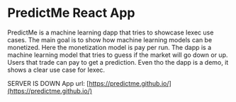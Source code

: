 # PredictMe React App

PredictMe is a machine learning dapp that tries to showcase Iexec use cases.
The main goal is to show how machine learning models can be monetized.
Here the monetization model is pay per run. The dapp is a machine learning
model that tries to guess if the market will go down or up. Users that trade
can pay to get a prediction. Even tho the dapp is a demo, it shows a clear use case
for Iexec.

SERVER IS DOWN
App url: [https://predictme.github.io/](https://predictme.github.io/)
